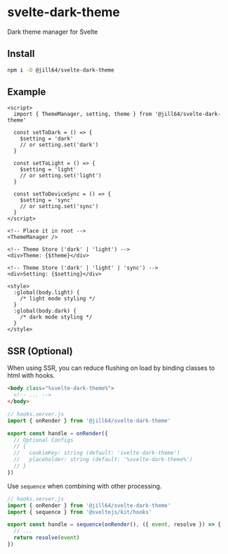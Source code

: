 # svelte-dark-theme

Dark theme manager for Svelte

## Install

```sh
npm i -D @jill64/svelte-dark-theme
```

## Example

```svelte
<script>
  import { ThemeManager, setting, theme } from '@jill64/svelte-dark-theme'

  const setToDark = () => {
    $setting = 'dark'
    // or setting.set('dark')
  }

  const setToLight = () => {
    $setting = 'light'
    // or setting.set('light')
  }

  const setToDeviceSync = () => {
    $setting = 'sync'
    // or setting.set('sync')
  }
</script>

<!-- Place it in root -->
<ThemeManager />

<!-- Theme Store ('dark' | 'light') -->
<div>Theme: {$theme}</div>

<!-- Theme Store ('dark' | 'light' | 'sync') -->
<div>Setting: {$setting}</div>

<style>
  :global(body.light) {
    /* light mode styling */
  }
  :global(body.dark) {
    /* dark mode styling */
  }
</style>
```

## SSR (Optional)

When using SSR, you can reduce flushing on load by binding classes to html with hooks.

```html
<body class="%svelte-dark-theme%">
  <!-- ... -->
</body>
```

```js
// hooks.server.js
import { onRender } from '@jill64/svelte-dark-theme'

export const handle = onRender({
  // Optional Configs
  // {
  //   cookieKey: string (default: 'svelte-dark-theme')
  //   placeholder: string (default: '%svelte-dark-theme%')
  // }
})
```

Use `sequence` when combining with other processing.

```js
// hooks.server.js
import { onRender } from '@jill64/svelte-dark-theme'
import { sequence } from '@sveltejs/kit/hooks'

export const handle = sequence(onRender(), ({ event, resolve }) => {
  // ...
  return resolve(event)
})
```
